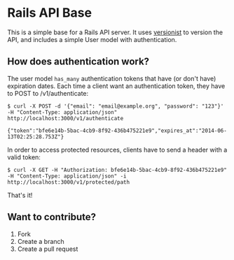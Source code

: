 # Rails API Base

This is a simple base for a Rails API server. It uses [versionist](https://github.com/bploetz/versionist) to version the API, and includes a simple User model with authentication.

## How does authentication work?

The user model `has_many` authentication tokens that have (or don't have) expiration dates. Each time a client want an authentication token, they have to POST to /v1/authenticate:

    $ curl -X POST -d '{"email": "email@example.org", "password": "123"}' -H "Content-Type: application/json" http://localhost:3000/v1/authenticate
    
    {"token":"bfe6e14b-5bac-4cb9-8f92-436b475221e9","expires_at":"2014-06-13T02:25:28.753Z"}

In order to access protected resources, clients have to send a header with a valid token:

    $ curl -X GET -H "Authorization: bfe6e14b-5bac-4cb9-8f92-436b475221e9" -H "Content-Type: application/json" -i http://localhost:3000/v1/protected/path

That's it!

## Want to contribute?

  1. Fork
  2. Create a branch
  3. Create a pull request
